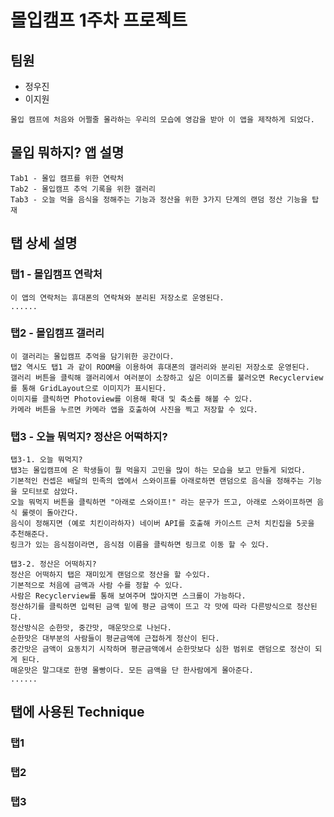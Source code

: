# 몰입캠프 1주차 프로젝트
## 팀원
* 정우진
* 이지원
```
몰입 캠프에 처음와 어쩔줄 몰라하는 우리의 모습에 영감을 받아 이 앱을 제작하게 되었다.
```
## 몰입 뭐하지? 앱 설명
```
Tab1 - 몰입 캠프를 위한 연락처
Tab2 - 몰입캠프 추억 기록을 위한 갤러리
Tab3 - 오늘 먹을 음식을 정해주는 기능과 정산을 위한 3가지 단계의 랜덤 정산 기능을 탑재
```

## 탭 상세 설명
### 탭1 - 몰입캠프 연락처
```
이 앱의 연락처는 휴대폰의 연락쳐와 분리된 저장소로 운영된다.
......
```

### 탭2 - 몰입캠프 갤러리
```
이 갤러리는 몰입캠프 추억을 담기위한 공간이다. 
탭2 역시도 탭1 과 같이 ROOM을 이용하여 휴대폰의 갤러리와 분리된 저장소로 운영된다.
갤러리 버튼을 클릭해 갤러리에서 여러분이 소장하고 싶은 이미즈를 불러오면 Recyclerview를 통해 GridLayout으로 이미지가 표시된다.
이미지를 클릭하면 Photoview를 이용해 확대 및 축소를 해볼 수 있다.
카메라 버튼을 누르면 카메라 앱을 호출하여 사진을 찍고 저장할 수 있다.
```

### 탭3 - 오늘 뭐먹지? 정산은 어떡하지?
```
탭3-1. 오늘 뭐먹지?
탭3는 몰입캠프에 온 학생들이 뭘 먹을지 고민을 많이 하는 모습을 보고 만들게 되었다.
기본적인 컨셉은 배달의 민족의 앱에서 스와이프를 아래로하면 랜덤으로 음식을 정해주는 기능을 모티브로 삼았다.
오늘 뭐먹지 버튼을 클릭하면 "아래로 스와이프!" 라는 문구가 뜨고, 아래로 스와이프하면 음식 룰렛이 돌아간다.
음식이 정해지면 (예로 치킨이라하자) 네이버 API를 호출해 카이스트 근처 치킨집을 5곳을 추천해준다.
링크가 있는 음식점이라면, 음식점 이름을 클릭하면 링크로 이동 할 수 있다.

탭3-2. 정산은 어떡하지?
정산은 어떡하지 탭은 재미있게 랜덤으로 정산을 할 수있다.
기본적으로 처음에 금액과 사람 수를 정할 수 있다.
사람은 Recyclerview를 통해 보여주며 많아지면 스크롤이 가능하다.
정산하기를 클릭하면 입력된 금액 밑에 평균 금액이 뜨고 각 맛에 따라 다른방식으로 정산된다.
정산방식은 순한맛, 중간맛, 매운맛으로 나뉜다.
순한맛은 대부분의 사람들이 평균금액에 근접하게 정산이 된다.
중간맛은 금액이 요동치기 시작하며 평균금액에서 순한맛보다 심한 범위로 랜덤으로 정산이 되게 된다.
매운맛은 말그대로 한명 몰빵이다. 모든 금액을 단 한사람에게 몰아준다.
......
```

## 탭에 사용된 Technique
### 탭1

### 탭2

### 탭3



